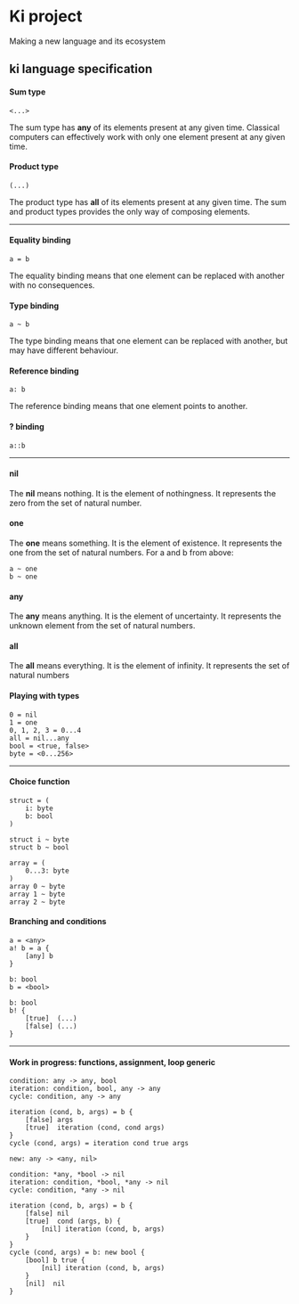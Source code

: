 # Ki project
Making a new language and its ecosystem

## ki language specification
#### Sum type
```
<...>
```
The sum type has **any** of its elements present at any given time. Classical computers can effectively work with only one element present at any given time.

#### Product type
```
(...)
```
The product type has **all** of its elements present at any given time. The sum and product types provides the only way of composing elements. 

---
#### Equality binding
```
a = b
```
The equality binding means that one element can be replaced with another with no consequences.

#### Type binding
```
a ~ b
```
The type binding means that one element can be replaced with another, but may have different behaviour.

#### Reference binding
```
a: b
```
The reference binding means that one element points to another.

#### ? binding
```
a::b
```
---
#### nil 
The **nil** means nothing. It is the element of nothingness. It represents the zero from the set of natural number.

#### one
The **one** means something. It is the element of existence. It represents the one from the set of natural numbers. For a and b from above:
```
a ~ one
b ~ one
```

#### any 
The **any** means anything. It is the element of uncertainty. It represents the unknown element from the set of natural numbers.

#### all
The **all** means everything. It is the element of infinity. It represents the set of natural numbers

#### Playing with types
```
0 = nil
1 = one
0, 1, 2, 3 = 0...4
all = nil...any
bool = <true, false>
byte = <0...256>
```

---
#### Choice function
```
struct = (
    i: byte
    b: bool
)

struct i ~ byte
struct b ~ bool
```
```
array = (
    0...3: byte
)
array 0 ~ byte
array 1 ~ byte
array 2 ~ byte
```

#### Branching and conditions
```
a = <any>
a! b = a {
    [any] b
}
```
```
b: bool
b = <bool>
```
```
b: bool
b! {
    [true]  (...)
    [false] (...)
}
```
---
#### Work in progress: functions, assignment, loop generic
```
condition: any -> any, bool
iteration: condition, bool, any -> any
cycle: condition, any -> any

iteration (cond, b, args) = b {
    [false] args
    [true]  iteration (cond, cond args)
}
cycle (cond, args) = iteration cond true args
```
```
new: any -> <any, nil>

condition: *any, *bool -> nil
iteration: condition, *bool, *any -> nil
cycle: condition, *any -> nil

iteration (cond, b, args) = b {
    [false] nil
    [true]  cond (args, b) {
        [nil] iteration (cond, b, args)
    }
}
cycle (cond, args) = b: new bool {
    [bool] b true {
        [nil] iteration (cond, b, args)
    }
    [nil]  nil
}
```
